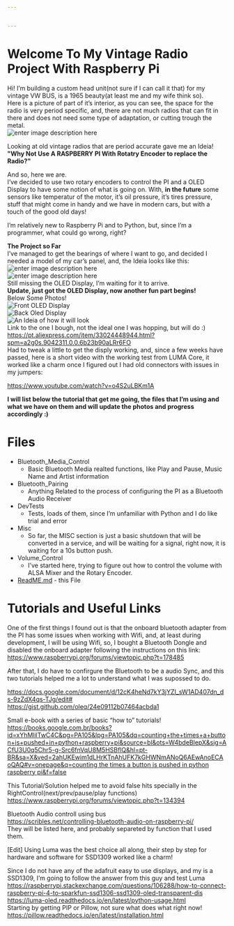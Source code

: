 ```yaml
---


---
```


<h1 id="welcome-to-my-vintage-radio-project-with-raspberry-pi">Welcome To My Vintage Radio Project With Raspberry Pi</h1>
<p>Hi! I’m building a custom head unit(not sure if I can call it that) for my vintage VW BUS, is a 1965 beauty(at least me and my wife think so).<br>
Here is a picture of part of it’s interior, as you can see, the space for the radio is very period specific, and, there are not much radios that can fit in there and does not need some type of adaptation, or cutting trough the metal.<br>
<img src="https://scontent.fcgh11-1.fna.fbcdn.net/v/t1.0-9/43462799_309476856304772_5431551599711354880_o.jpg?_nc_cat=101&amp;_nc_oc=AQmifq89rNEnwnpwOIC42puo4Ow970gbRcCEg4C2xV-H1epM3RZIuB6Ywca6f8DWKjI&amp;_nc_ht=scontent.fcgh11-1.fna&amp;oh=068ccf13b89e9b637ea71835ffe35e19&amp;oe=5ED81DF3" alt="enter image description here"></p>
<p>Looking at old vintage radios that are period accurate gave me an Ideia!<br>
<strong>"Why Not Use A RASPBERRY PI With Rotatry Encoder to replace the Radio?"</strong></p>
<p>And so, here we are.<br>
I’ve decided to use two rotary encoders to control the PI and a OLED Display to have some notion of what is going on. With, <strong>in the future</strong> some sensors like temperatur of the motor, it’s oil pressure, it’s tires pressure, stuff that might come in handy and we have in modern cars, but with a touch of the good old days!</p>
<p>I’m relatively new to Raspberry Pi and to Python, but, since I’m a programmer, what could go wrong, right?</p>
<p><strong>The Project so Far</strong><br>
I’ve managed to get the bearings of where I want to go, and decided I needed a model of my car’s panel, and, the Ideia looks like this:<br>
<img src="https://github.com/Khamull/Vintage_Radio/blob/master/20200122_011818.jpg?raw=true" alt="enter image description here"><br>
<img src="https://github.com/Khamull/Vintage_Radio/blob/master/20200122_011825.jpg?raw=true" alt="enter image description here"><br>
Still missing the OLED Display, I’m waiting for it to arrive.<br>
<strong>Update, just got the OLED Display, now another fun part begins!</strong><br>
Below Some Photos!<br>
<img src="https://github.com/Khamull/Vintage_Radio/blob/master/20200303_161011.jpg?raw=true" alt="Front OLED Display"><br>
<img src="https://github.com/Khamull/Vintage_Radio/blob/master/20200303_161328.jpg?raw=true" alt="Back Oled Display"><br>
<img src="https://github.com/Khamull/Vintage_Radio/blob/master/20200303_161414.jpg?raw=true" alt="An Ideia of how it will look"><br>
Link to the one I bough, not the ideal one I was hopping, but will do :)<br>
<a href="https://pt.aliexpress.com/item/33024448944.html?spm=a2g0s.9042311.0.0.6b23b90aLRr6FO">https://pt.aliexpress.com/item/33024448944.html?spm=a2g0s.9042311.0.0.6b23b90aLRr6FO</a><br>
Had to tweak a little to get the disply working, and, since a few weeks have passed, here is a short video with the working test from LUMA Core, it worked like a charm once I figured out I had old connectors with issues in my jumpers:</p>
<p><a href="https://www.youtube.com/watch?v=o4S2uLBKm1A">https://www.youtube.com/watch?v=o4S2uLBKm1A</a></p>
<p><strong>I will list below the tutorial that get me going, the files that I’m using and what we have on them and will update the photos and progress accordingly :)</strong></p>
<h1 id="files">Files</h1>
<ul>
<li>Bluetooth_Media_Control
<ul>
<li>Basic Bluetooth Media realted functions, like Play and Pause, Music Name and Artist information</li>
</ul>
</li>
<li>Bluetooth_Pairing
<ul>
<li>Anything Related to the process of configuring the PI as a Bluetooth Audio Receiver</li>
</ul>
</li>
<li>DevTests
<ul>
<li>Tests, loads of them, since I’m unfamiliar with Python and I do like trial and error</li>
</ul>
</li>
<li>Misc
<ul>
<li>So far, the MISC section is just a basic shutdown that will be converted in a service, and will be waiting for a signal, right now, it is waiting for a 10s button push.</li>
</ul>
</li>
<li>Volume_Control
<ul>
<li>I’ve started here, trying to figure out how to control the volume with ALSA Mixer and the Rotary Encoder.</li>
</ul>
</li>
<li><a href="http://ReadME.md">ReadME.md</a> - this File</li>
</ul>
<h1 id="tutorials-and-useful-links">Tutorials and Useful Links</h1>
<p>One of the first things I found out is that the onboard bluetooth adapter from the PI has some issues when working with Wifi, and, at least during development, I will be using Wifi, so, I bought a Bluetooth Dongle and disabled the onboard adapter following the instructions on this link:<br>
<a href="https://www.raspberrypi.org/forums/viewtopic.php?t=178485">https://www.raspberrypi.org/forums/viewtopic.php?t=178485</a></p>
<p>After that, I do have to confirgure the Bluetooth to be a audio Sync, and this two tutorials helped me a lot to understand what I was supossed to do.</p>
<p><a href="https://docs.google.com/document/d/12cK4heNd7kY3jYZI_sW1AD407dn_ds-9zZdX4qs-TJg/edit#">https://docs.google.com/document/d/12cK4heNd7kY3jYZI_sW1AD407dn_ds-9zZdX4qs-TJg/edit#</a><br>
<a href="https://gist.github.com/oleq/24e09112b07464acbda1">https://gist.github.com/oleq/24e09112b07464acbda1</a></p>
<p>Small e-book with a series of basic “how to” tutorials!<br>
<a href="https://books.google.com.br/books?id=xYhMlilTwC4C&amp;pg=PA105&amp;lpg=PA105&amp;dq=counting+the+times+a+button+is+pushed+in+python+raspberry+pi&amp;source=bl&amp;ots=W4bdeBlepX&amp;sig=ACfU3U0q5Chr5-g-Src6fnVqU8M5HSBflQ&amp;hl=pt-BR&amp;sa=X&amp;ved=2ahUKEwim1dLHrKTnAhUFK7kGHWNmANoQ6AEwAnoECAoQAQ#v=onepage&amp;q=counting%20the%20times%20a%20button%20is%20pushed%20in%20python%20raspberry%20pi&amp;f=false">https://books.google.com.br/books?id=xYhMlilTwC4C&amp;pg=PA105&amp;lpg=PA105&amp;dq=counting+the+times+a+button+is+pushed+in+python+raspberry+pi&amp;source=bl&amp;ots=W4bdeBlepX&amp;sig=ACfU3U0q5Chr5-g-Src6fnVqU8M5HSBflQ&amp;hl=pt-BR&amp;sa=X&amp;ved=2ahUKEwim1dLHrKTnAhUFK7kGHWNmANoQ6AEwAnoECAoQAQ#v=onepage&amp;q=counting the times a button is pushed in python raspberry pi&amp;f=false</a></p>
<p>This Tutorial/Solution helped me to avoid false hits specially in the RightControl(next/prev/pause/play functions)<br>
<a href="https://www.raspberrypi.org/forums/viewtopic.php?t=134394">https://www.raspberrypi.org/forums/viewtopic.php?t=134394</a></p>
<p>Bluetooth Audio controll using bus<br>
<a href="https://scribles.net/controlling-bluetooth-audio-on-raspberry-pi/">https://scribles.net/controlling-bluetooth-audio-on-raspberry-pi/</a><br>
They will be listed here, and probably separeted by function that I used them.</p>
<p>[Edit] Using Luma was the best choice all along, their step by step for hardware and software for SSD1309 worked like a charm!</p>
<p>Since I do not have any of the adafruit easy to use displays, and my is a SSD1309, I’m going to follow the answer from this guy and test Luma<br>
<a href="https://raspberrypi.stackexchange.com/questions/106288/how-to-connect-raspberry-pi-4-to-sparkfun-ssd1306-ssd1309-oled-transparent-dis">https://raspberrypi.stackexchange.com/questions/106288/how-to-connect-raspberry-pi-4-to-sparkfun-ssd1306-ssd1309-oled-transparent-dis</a><br>
<a href="https://luma-oled.readthedocs.io/en/latest/python-usage.html">https://luma-oled.readthedocs.io/en/latest/python-usage.html</a><br>
Starting by getting PIP or Pillow, not sure what does what right now!<br>
<a href="https://pillow.readthedocs.io/en/latest/installation.html">https://pillow.readthedocs.io/en/latest/installation.html</a></p>

